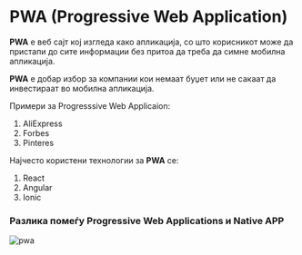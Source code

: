 # PWA (Progressive Web Application)

**PWA** e веб сајт кој изгледа како апликација, со што корисникот
може да пристапи до сите информации без притоа да треба да симне 
мобилна апликација.

**PWA** е добар избор за компании кои немаат буџет или не сакаат да инвестираат во мобилна апликација.

Примери за Progresssive Web Applicaion:
1. AliExpress
2. Forbes
3. Pinteres

Најчесто користени технологии за **PWA**  се:
1. React
2. Angular
3. Ionic 

### Разлика помеѓу Progressive Web Applications и Native APP

<img src="https://miro.medium.com/max/2400/1*m3qE6n7UfdA4BED8lNegKg.png" alt="pwa" />
